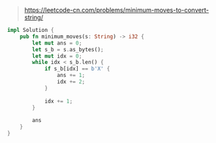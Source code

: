 > https://leetcode-cn.com/problems/minimum-moves-to-convert-string/

``` rust
impl Solution {
    pub fn minimum_moves(s: String) -> i32 {
        let mut ans = 0;
        let s_b = s.as_bytes();
        let mut idx = 0;
        while idx < s_b.len() {
            if s_b[idx] == b'X' {
                ans += 1;
                idx += 2;
            }
            
            idx += 1;
        }
        
        ans
    }
}
```